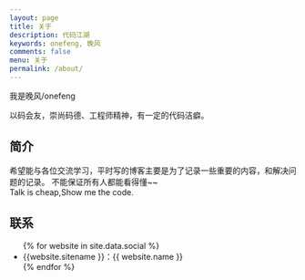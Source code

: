 ```yaml
---
layout: page
title: 关于
description: 代码江湖
keywords: onefeng, 晚风
comments: false
menu: 关于
permalink: /about/
---
```


我是晚风/onefeng

以码会友，崇尚码德、工程师精神，有一定的代码洁癖。

## 简介

希望能与各位交流学习，平时写的博客主要是为了记录一些重要的内容，和解决问题的记录。
不能保证所有人都能看得懂~~\
Talk is cheap,Show me the code.

## 联系

<ul>
{% for website in site.data.social %}
<li>{{website.sitename }}：<a target="_blank">{{ website.name }}</a></li>
{% endfor %}
</ul>
